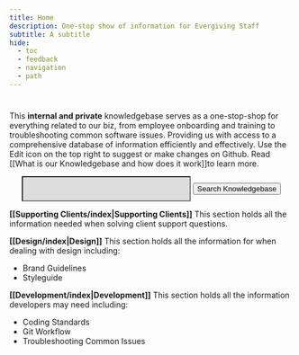 ```yaml
---
title: Home
description: One-stop show of information for Evergiving Staff
subtitle: A subtitle
hide:
  - toc
  - feedback
  - navigation
  - path
---
```

# 




This **internal and private** knowledgebase serves as a one-stop-shop for everything related to our biz, from employee onboarding and training to troubleshooting common software issues. Providing us with access to a comprehensive database of information efficiently and effectively. Use the Edit icon on the top right to suggest or make changes on Github. Read [[What is our Knowledgebase and how does it work]]to learn more.

<p>
<form style="text-align:center"> 
  <input type="text" id="form1" style="background-color:rgb(221,221,221); height:45px; padding-left:10px; width:300px;" /> 
  <button type="button" class="md-button md-button--primary"> Search Knowledgebase</button>
</form>
</p>



__[[Supporting Clients/index|Supporting Clients]]__
This section holds all the information needed when solving client support questions.

__[[Design/index|Design]]__
This section holds all the information for when dealing with design including:
- Brand Guidelines
- Styleguide

__[[Development/index|Development]]__
This section holds all the information developers may need including:
   - Coding Standards
   - Git Workflow
   - Troubleshooting Common Issues

